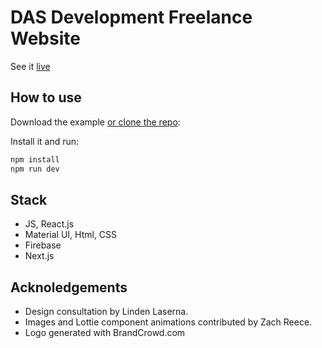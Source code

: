 # DAS Development Freelance Website

See it [live](https://das-next-js.vercel.app/)

## How to use

Download the example [or clone the repo](https://github.com/onTheDL/das-nextJS.git):

Install it and run:

```sh
npm install
npm run dev
```

## Stack

- JS, React.js
- Material UI, Html, CSS
- Firebase
- Next.js



## Acknoledgements

- Design consultation by Linden Laserna.
- Images and Lottie component animations contributed by Zach Reece.
- Logo generated with BrandCrowd.com

